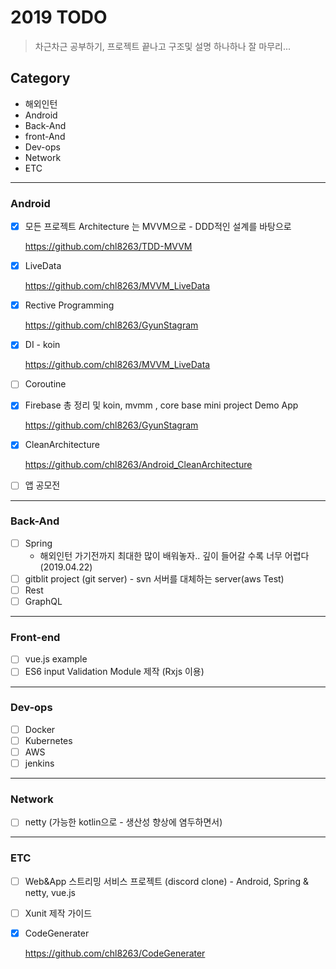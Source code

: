 # 2019 TODO
> 차근차근 공부하기, 프로젝트 끝나고 구조및 설명 하나하나 잘 마무리...
## Category 

* 해외인턴
* Android
* Back-And
* front-And
* Dev-ops
* Network
* ETC

<hr/>

### Android
- [x] 모든 프로젝트 Architecture 는 MVVM으로 - DDD적인 설계를 바탕으로 

    <https://github.com/chl8263/TDD-MVVM>

- [x] LiveData

    <https://github.com/chl8263/MVVM_LiveData>

- [x] Rective Programming

    <https://github.com/chl8263/GyunStagram>

- [x] DI - koin

    <https://github.com/chl8263/MVVM_LiveData>

- [ ] Coroutine

- [x] Firebase 총 정리 및 koin, mvmm , core base mini project Demo App

    <https://github.com/chl8263/GyunStagram>

- [x] CleanArchitecture

    <https://github.com/chl8263/Android_CleanArchitecture>

- [ ] 앱 공모전

<hr/>

### Back-And
- [ ] Spring
    * 해외인턴 가기전까지 최대한 많이 배워놓자.. 깊이 들어갈 수록 너무 어렵다(2019.04.22)
- [ ] gitblit project (git server) - svn 서버를 대체하는 server(aws Test)
- [ ] Rest
- [ ] GraphQL

<hr/>

### Front-end
- [ ] vue.js example
- [ ] ES6 input Validation Module 제작  (Rxjs 이용)

<hr/>

### Dev-ops
- [ ] Docker
- [ ] Kubernetes
- [ ] AWS
- [ ] jenkins

<hr/>

### Network
- [ ] netty (가능한 kotlin으로 - 생산성 향상에 염두하면서)


<hr/>

### ETC
- [ ] Web&App 스트리밍 서비스 프로젝트 (discord clone) - Android, Spring & netty, vue.js
- [ ] Xunit 제작 가이드
- [x] CodeGenerater
    
   <https://github.com/chl8263/CodeGenerater>
